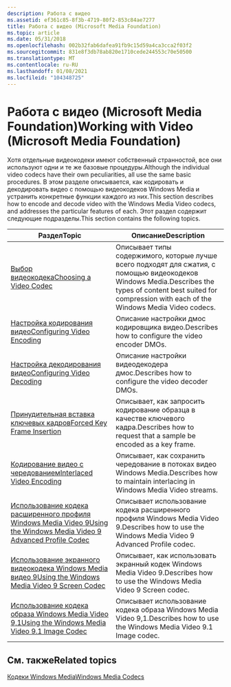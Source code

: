 ```yaml
---
description: Работа с видео
ms.assetid: ef361c85-8f3b-4719-80f2-853c84ae7277
title: Работа с видео (Microsoft Media Foundation)
ms.topic: article
ms.date: 05/31/2018
ms.openlocfilehash: 002b32fab6dafea91fb9c15d59a4ca3cca2f03f2
ms.sourcegitcommit: 831e8f3db78ab820e1710cede244553c70e50500
ms.translationtype: MT
ms.contentlocale: ru-RU
ms.lasthandoff: 01/08/2021
ms.locfileid: "104348725"
---
```

# <a name="working-with-video-microsoft-media-foundation"></a><span data-ttu-id="17077-103">Работа с видео (Microsoft Media Foundation)</span><span class="sxs-lookup"><span data-stu-id="17077-103">Working with Video (Microsoft Media Foundation)</span></span>

<span data-ttu-id="17077-104">Хотя отдельные видеокодеки имеют собственный странностой, все они используют одни и те же базовые процедуры.</span><span class="sxs-lookup"><span data-stu-id="17077-104">Although the individual video codecs have their own peculiarities, all use the same basic procedures.</span></span> <span data-ttu-id="17077-105">В этом разделе описывается, как кодировать и декодировать видео с помощью видеокодеков Windows Media и устранить конкретные функции каждого из них.</span><span class="sxs-lookup"><span data-stu-id="17077-105">This section describes how to encode and decode video with the Windows Media Video codecs, and addresses the particular features of each.</span></span> <span data-ttu-id="17077-106">Этот раздел содержит следующие подразделы.</span><span class="sxs-lookup"><span data-stu-id="17077-106">This section contains the following topics.</span></span>



| <span data-ttu-id="17077-107">Раздел</span><span class="sxs-lookup"><span data-stu-id="17077-107">Topic</span></span>                                                                                                        | <span data-ttu-id="17077-108">Описание</span><span class="sxs-lookup"><span data-stu-id="17077-108">Description</span></span>                                                                                             |
|--------------------------------------------------------------------------------------------------------------|---------------------------------------------------------------------------------------------------------|
| [<span data-ttu-id="17077-109">Выбор видеокодека</span><span class="sxs-lookup"><span data-stu-id="17077-109">Choosing a Video Codec</span></span>](choosingavideocodec.md)                                                            | <span data-ttu-id="17077-110">Описывает типы содержимого, которые лучше всего подходят для сжатия, с помощью видеокодеков Windows Media.</span><span class="sxs-lookup"><span data-stu-id="17077-110">Describes the types of content best suited for compression with each of the Windows Media Video codecs.</span></span> |
| [<span data-ttu-id="17077-111">Настройка кодирования видео</span><span class="sxs-lookup"><span data-stu-id="17077-111">Configuring Video Encoding</span></span>](configuringvideoencoding.md)                                                   | <span data-ttu-id="17077-112">Описание настройки дмос кодировщика видео.</span><span class="sxs-lookup"><span data-stu-id="17077-112">Describes how to configure the video encoder DMOs.</span></span>                                                      |
| [<span data-ttu-id="17077-113">Настройка декодирования видео</span><span class="sxs-lookup"><span data-stu-id="17077-113">Configuring Video Decoding</span></span>](configuringvideodecoding.md)                                                   | <span data-ttu-id="17077-114">Описание настройки видеодекодера дмос.</span><span class="sxs-lookup"><span data-stu-id="17077-114">Describes how to configure the video decoder DMOs.</span></span>                                                      |
| [<span data-ttu-id="17077-115">Принудительная вставка ключевых кадров</span><span class="sxs-lookup"><span data-stu-id="17077-115">Forced Key Frame Insertion</span></span>](forcedkeyframeinsertion.md)                                                    | <span data-ttu-id="17077-116">Описывает, как запросить кодирование образца в качестве ключевого кадра.</span><span class="sxs-lookup"><span data-stu-id="17077-116">Describes how to request that a sample be encoded as a key frame.</span></span>                                       |
| [<span data-ttu-id="17077-117">Кодирование видео с чередованием</span><span class="sxs-lookup"><span data-stu-id="17077-117">Interlaced Video Encoding</span></span>](interlacedvideoencoding.md)                                                     | <span data-ttu-id="17077-118">Описывает, как сохранить чередование в потоках видео Windows Media.</span><span class="sxs-lookup"><span data-stu-id="17077-118">Describes how to maintain interlacing in Windows Media Video streams.</span></span>                                   |
| [<span data-ttu-id="17077-119">Использование кодека расширенного профиля Windows Media Video 9</span><span class="sxs-lookup"><span data-stu-id="17077-119">Using the Windows Media Video 9 Advanced Profile Codec</span></span>](usingthewindowsmediavideo9advancedprofilecodec.md) | <span data-ttu-id="17077-120">Описывает использование кодека расширенного профиля Windows Media Video 9.</span><span class="sxs-lookup"><span data-stu-id="17077-120">Describes how to use the Windows Media Video 9 Advanced Profile codec.</span></span>                                  |
| [<span data-ttu-id="17077-121">Использование экранного видеокодека Windows Media видео 9</span><span class="sxs-lookup"><span data-stu-id="17077-121">Using the Windows Media Video 9 Screen Codec</span></span>](usingthewindowsmediavideo9screencodec.md)                    | <span data-ttu-id="17077-122">Описывает, как использовать экранный кодек Windows Media Video 9.</span><span class="sxs-lookup"><span data-stu-id="17077-122">Describes how to use the Windows Media Video 9 Screen codec.</span></span>                                            |
| [<span data-ttu-id="17077-123">Использование кодека образа Windows Media Video 9,1</span><span class="sxs-lookup"><span data-stu-id="17077-123">Using the Windows Media Video 9.1 Image Codec</span></span>](usingthewindowsmediavideo9imagecodec.md)                    | <span data-ttu-id="17077-124">Описывает использование кодека образа Windows Media Video 9,1.</span><span class="sxs-lookup"><span data-stu-id="17077-124">Describes how to use the Windows Media Video 9.1 Image codec.</span></span>                                           |



 

## <a name="related-topics"></a><span data-ttu-id="17077-125">См. также</span><span class="sxs-lookup"><span data-stu-id="17077-125">Related topics</span></span>

<dl> <dt>

[<span data-ttu-id="17077-126">Кодеки Windows Media</span><span class="sxs-lookup"><span data-stu-id="17077-126">Windows Media Codecs</span></span>](windows-media-codecs.md)
</dt> </dl>

 

 



